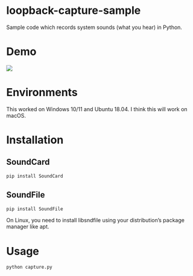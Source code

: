 # loopback-capture-sample
Sample code which records system sounds (what you hear) in Python.

# Demo
[![](https://img.youtube.com/vi/7xQAhQWhLHs/0.jpg)](https://www.youtube.com/watch?v=7xQAhQWhLHs)

# Environments
This worked on Windows 10/11 and Ubuntu 18.04.
I think this will work on macOS.

# Installation
## SoundCard
```bash
pip install SoundCard
```

## SoundFile
```bash
pip install SoundFile
```
On Linux, you need to install libsndfile using your distribution’s package manager like apt.

# Usage
```bash
python capture.py
```
